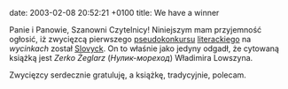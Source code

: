 date: 2003-02-08 20:52:21 +0100
title: We have a winner

Panie i Panowie, Szanowni Czytelnicy! Niniejszym mam przyjemność ogłosić, iż zwycięzcą pierwszego [pseudokonkursu](bom-bram-fok 'wycinek „Bom-bram-fok!”') [literackiego](do-stu-tysiecy-wielorybow 'wycinek „Do stu tysięcy wielorybów…”') na <cite>wycinkach</cite> został [Slovyck](http://slovyck.host.sk/ 'blog Slovycka'). On to właśnie jako jedyny odgadł, że cytowaną książką jest <cite>Zerko Żeglarz</cite> (<cite>Нулик-мореход</cite>) Władimira Lowszyna.

Zwycięzcy serdecznie gratuluję, a książkę, tradycyjnie, polecam.
